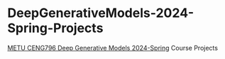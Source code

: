 # DeepGenerativeModels-2024-Spring-Projects
[METU CENG796 Deep Generative Models 2024-Spring](https://user.ceng.metu.edu.tr/~gcinbis/courses/Spring24/CENG796/index.html) Course Projects
